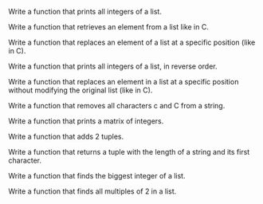 Write a function that prints all integers of a list.

Write a function that retrieves an element from a list like in C.

Write a function that replaces an element of a list at a specific position (like in C).

Write a function that prints all integers of a list, in reverse order.

Write a function that replaces an element in a list at a specific position without modifying the original list (like in C).

Write a function that removes all characters c and C from a string.

Write a function that prints a matrix of integers.

Write a function that adds 2 tuples.

Write a function that returns a tuple with the length of a string and its first character.

Write a function that finds the biggest integer of a list.

Write a function that finds all multiples of 2 in a list.


